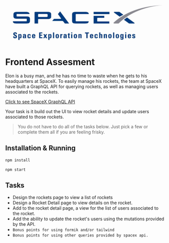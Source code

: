 <img src="../resources/spacex.png" />

# Frontend Assesment

Elon is a busy man, and he has no time to waste when he gets to his headquarters at SpaceX. To easily manage his rockets, the team at SpaceX have built a GraphQL API for querying rockets, as well as managing users associated to the rockets.

[Click to see SpaceX GraphQL API](https://api.spacex.land/graphql/)

Your task is it build out the UI to view rocket details and update users associated to those rockets.

> You do not have to do all of the tasks below. Just pick a few or complete them all if you are feeling frisky.

## Installation & Running

```shell
npm install
```

```shell
npm start
```
## Tasks

- Design the rockets page to view a list of rockets
- Design a Rocket Detail page to view details on the rocket.
- Add to the rocket detail page, a view for the list of users associated to the rocket.
- Add the ability to update the rocket's users using the mutations provided by the API.
- `Bonus points for using formik and/or tailwind`
- `Bonus points for using other queries provided by spacex api.`
